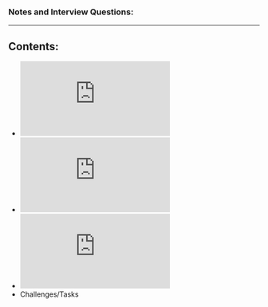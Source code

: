 ### Notes and Interview Questions:
******************
## Contents:
* ![DevOps Interview Questions](https://github.com/Tikam02/DevOps-Guide/blob/master/notes/Dev-ops-Interview.md)
* ![Networking Notes](https://github.com/Tikam02/DevOps-Guide/blob/master/notes/networking-notes.md)
* ![OS/Linux Notes](https://github.com/Tikam02/DevOps-Guide/blob/master/notes/Os-concepts.md)
* Challenges/Tasks

